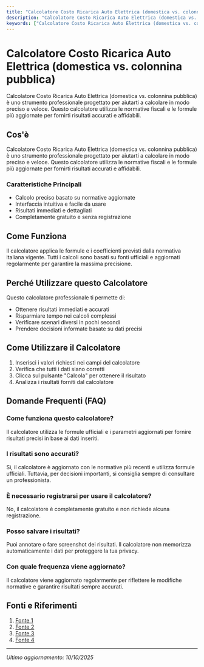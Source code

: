 ```yaml
---
title: "Calcolatore Costo Ricarica Auto Elettrica (domestica vs. colonnina pubblica)"
description: "Calcolatore Costo Ricarica Auto Elettrica (domestica vs. colonnina pubblica) è uno strumento professionale progettato per aiutarti a calcolare in modo preciso e veloce. Questo calcolatore utilizza le normative fiscali e le formule più aggiornate per fornirti risultati accurati e affidabili."
keywords: ["Calcolatore Costo Ricarica Auto Elettrica (domestica vs. colonnina pubblica)", "calcolatore", "calcolo online"]
---
```


# Calcolatore Costo Ricarica Auto Elettrica (domestica vs. colonnina pubblica)

Calcolatore Costo Ricarica Auto Elettrica (domestica vs. colonnina pubblica) è uno strumento professionale progettato per aiutarti a calcolare in modo preciso e veloce. Questo calcolatore utilizza le normative fiscali e le formule più aggiornate per fornirti risultati accurati e affidabili.

## Cos'è

Calcolatore Costo Ricarica Auto Elettrica (domestica vs. colonnina pubblica) è uno strumento professionale progettato per aiutarti a calcolare in modo preciso e veloce. Questo calcolatore utilizza le normative fiscali e le formule più aggiornate per fornirti risultati accurati e affidabili.

### Caratteristiche Principali

- Calcolo preciso basato su normative aggiornate
- Interfaccia intuitiva e facile da usare
- Risultati immediati e dettagliati
- Completamente gratuito e senza registrazione

## Come Funziona

Il calcolatore applica le formule e i coefficienti previsti dalla normativa italiana vigente. Tutti i calcoli sono basati su fonti ufficiali e aggiornati regolarmente per garantire la massima precisione.

## Perché Utilizzare questo Calcolatore

Questo calcolatore professionale ti permette di:

- Ottenere risultati immediati e accurati
- Risparmiare tempo nei calcoli complessi
- Verificare scenari diversi in pochi secondi
- Prendere decisioni informate basate su dati precisi

## Come Utilizzare il Calcolatore

1. Inserisci i valori richiesti nei campi del calcolatore
2. Verifica che tutti i dati siano corretti
3. Clicca sul pulsante "Calcola" per ottenere il risultato
4. Analizza i risultati forniti dal calcolatore

## Domande Frequenti (FAQ)

### Come funziona questo calcolatore?

Il calcolatore utilizza le formule ufficiali e i parametri aggiornati per fornire risultati precisi in base ai dati inseriti.

### I risultati sono accurati?

Sì, il calcolatore è aggiornato con le normative più recenti e utilizza formule ufficiali. Tuttavia, per decisioni importanti, si consiglia sempre di consultare un professionista.

### È necessario registrarsi per usare il calcolatore?

No, il calcolatore è completamente gratuito e non richiede alcuna registrazione.

### Posso salvare i risultati?

Puoi annotare o fare screenshot dei risultati. Il calcolatore non memorizza automaticamente i dati per proteggere la tua privacy.

### Con quale frequenza viene aggiornato?

Il calcolatore viene aggiornato regolarmente per riflettere le modifiche normative e garantire risultati sempre accurati.

## Fonti e Riferimenti

1. [Fonte 1](https://www.autoscout24.it/informare/consigli/prima-dell-acquisto/costi-auto-elettriche-quanto-costa-ricarica-confronto/?srsltid=AfmBOooijvrwBL0MV-LBdbROiNquo0qfW9sc-Zqxc6qUO-_N0MYhXzre)
2. [Fonte 2](https://www.eon-energia.com/magazine/energia-domestica/costo-ricarica-auto-elettrica.html)
3. [Fonte 3](https://chargeguru.com/it/blog/tariffe-di-ricarica-pubblica-prezzi-a-confronto/)
4. [Fonte 4](https://www.carspecialist.eu/ricarica-auto-elettrica-dove-come-costi/?srsltid=AfmBOorYQcYCEQrcMWfw_um8ilh9F0qmN6UxXuHBapJEV0O-bCMqvoOZ)

---

*Ultimo aggiornamento: 10/10/2025*

